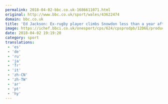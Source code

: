 ```yaml
---
permalink: 2018-04-02-bbc.co.uk-1686611071.html
original: http://www.bbc.co.uk/sport/wales/43622474
domain: bbc.co.uk
title: 'Ed Jackson: Ex-rugby player climbs Snowdon less than a year after breaking neck'
image: https://ichef.bbci.co.uk/onesport/cps/624/cpsprodpb/12D6E/production/_100666177_jackson1.png
date: 2018-04-02 19:19:20
category: sport
translations: 
 - 'es'
 - 'de'
 - 'ru'
 - 'ja'
 - 'fr'
 - 'it'
 - 'zh-CN'
 - 'zh-TW'
 - 'ar'
 - 'pt'
 - 'hy'
---
```


